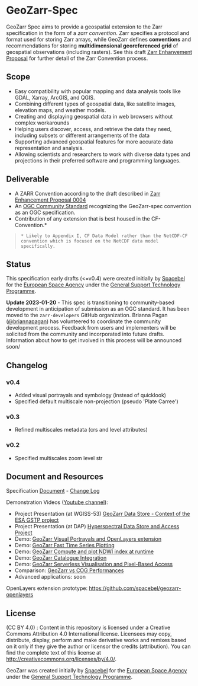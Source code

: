 # GeoZarr-Spec

GeoZarr Spec aims to provide a geospatial extension to the Zarr specification in the form of a _zarr convention_. Zarr specifies a protocol and format used for storing Zarr arrays, while GeoZarr defines **conventions** and recommendations for storing **multidimensional georeferenced grid** of geospatial observations (including rasters). See this draft [Zarr Enhanvement Proposal](https://github.com/zarr-developers/zeps/pull/28/files?short_path=53e442a#diff-53e442aa938ca18ba1a94f845f264c5df0e4650f8f6abda856c3cd819f70abca) for further detail of the Zarr Convention process.

## Scope

* Easy compatibility with popular mapping and data analysis tools like GDAL, Xarray, ArcGIS, and QGIS.
* Combining different types of geospatial data, like satellite images, elevation maps, and weather models.
* Creating and displaying geospatial data in web browsers without complex workarounds
* Helping users discover, access, and retrieve the data they need, including subsets or different arrangements of the data
* Supporting advanced geospatial features for more accurate data representation and analysis.
* Allowing scientists and researchers to work with diverse data types and projections in their preferred software and programming languages.

## Deliverable

* A ZARR Convention according to the draft described in [Zarr Enhancement Proposal 0004](https://github.com/zarr-developers/zeps/pull/28/files?short_path=53e442a#diff-53e442aa938ca18ba1a94f845f264c5df0e4650f8f6abda856c3cd819f70abca)
* An [OGC Community Standard](https://docs.opengeospatial.org/pol/05-020r27/05-020r27.html#specific-process-requirements-for-the-submission-of-a-community-standard-cs) recognizing the GeoZarr-spec convention as an OGC specification.
* Contribution of any extension that is best housed in the CF-Convention.* 

> `* Likely to Appendix I, CF Data Model rather than the NetCDF-CF convention which is focused on the NetCDF data model specifically.`

## Status

This specification early drafts (<=v0.4) were created initially by [Spacebel](https://www.spacebel.com/) for the [European Space Agency](https://esa.int) under the [General Support Technology Programme](http://www.esa.int/Enabling_Support/Space_Engineering_Technology/Shaping_the_Future/About_the_General_Support_Technology_Programme_GSTP).

**Update 2023-01-20** - This spec is transitioning to community-based development in anticipation of submission as an OGC standard. It has been moved to the `zarr-developers` GitHub organization. Brianna Pagan ([@briannapagan](https://github.com/briannapagan)) has volunteered to coordinate the community development process.
Feedback from users and implementers will be solicited from the community and incorporated into future drafts.
Information about how to get involved in this process will be announced soon/

## Changelog

### v0.4 

* Added visual portrayals and symbology (instead of quicklook)
* Specified default multiscale non-projection (pseudo 'Plate Carree')

### v0.3

* Refined multiscales metadata (crs and level attributes)

### v0.2

* Specified multiscales zoom level str

## Document and Resources

Specification [Document](geozarr-spec.md) - [Change Log](https://github.com/christophenoel/geozarr-spec/wiki)

Demonstration Videos ([Youtube channel](https://youtube.com/playlist?list=PLzPGC4s5HQOPdeLoK1MXK6gEa1x2Az8Dn)):
- Project Presentation (at WGISS-53) [GeoZarr Data Store - Context of the ESA GSTP project](https://youtu.be/NYhh66EstnY)
- Project Presentation (at DAP) [Hyperspectral Data Store and Access Project](https://youtu.be/CfmPppVR-o4)
- Demo: [GeoZarr Visual Portrayals and OpenLayers extension](https://youtu.be/IKURmv6CVGU)
- Demo: [GeoZarr Fast Time Series Plotting](https://youtu.be/Nt1URJqW71o)
- Demo: [GeoZarr Compute and plot NDWI index at runtime](https://youtu.be/UP0DjphdZgM)
- Demo: [GeoZarr Catalogue Integration](https://youtu.be/Nlbo3FJH8lo)
- Demo: [GeoZarr Serverless Visualisation and Pixel-Based Access](https://youtu.be/sKlejJcPKqQ)
- Comparison: [GeoZarr vs COG Performances](https://youtu.be/KGC8mLqlsCs)
- Advanced applications: soon

OpenLayers extension prototype: https://github.com/spacebel/geozarr-openlayers 



## License

(CC BY 4.0) : Content in this repository is licensed under a Creative Commons Attribution 4.0 International  license. Licensees may copy, distribute, display, perform and make derivative works and remixes based on it only if they give the author or licensor the credits (attribution). You can find the complete text of this license at http://creativecommons.org/licenses/by/4.0/.

GeoZarr was created initially by [Spacebel](https://www.spacebel.com/) for the [European Space Agency](https://esa.int) under the [General Support Technology Programme](http://www.esa.int/Enabling_Support/Space_Engineering_Technology/Shaping_the_Future/About_the_General_Support_Technology_Programme_GSTP).

